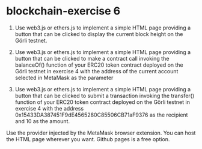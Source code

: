 # blockchain-exercise 6

1) Use web3.js or ethers.js to implement a simple HTML page providing a button that can be clicked to display the current block height on the Görli testnet.



2) Use web3.js or ethers.js to implement a simple HTML page providing a button that can be clicked to make a contract call invoking the balanceOf() function of your ERC20 token contract deployed on the Görli testnet in exercise 4 with the address of the current account selected in MetaMask as the parameter




3) Use web3.js or ethers.js to implement a simple HTML page providing a button that can be clicked to submit a transaction invoking the transfer() function of your ERC20 token contract deployed on the Görli testnet in exercise 4 with the address 0x15433DA387451F9dE4565280C85506CB71aF9376 as the recipient and 10 as the amount.

Use the provider injected by the MetaMask browser extension.
You can host the HTML page wherever you want. Github pages is a free option.
